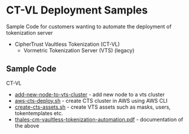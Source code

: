# CT-VL Deployment Samples

Sample Code for customers wanting to automate the deployment of tokenization server

* CipherTrust Vaultless Tokenization (CT-VL)
    * Vormetric Tokenization Server (VTS) (legacy)

## Sample Code

CT-VL

* [add-new-node-to-vts-cluster](add-new-node-to-vts-cluster) - add new node to a vts cluster
* [aws-cts-deploy.sh](aws-cts-deploy.sh) - create CTS cluster in AWS using AWS CLI
* [create-cts-assets.sh](create-cts-assets.sh) - create VTS assets such as masks, users, tokentemplates etc.
* [thales-cm-vaultless-tokenization-automation.pdf](thales-cm-vaultless-tokenization-automation.pdf) - documentation of the above
